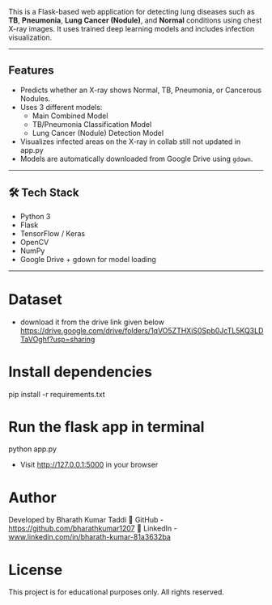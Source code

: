 
This is a Flask-based web application for detecting lung diseases such as **TB**, **Pneumonia**, **Lung Cancer (Nodule)**, and **Normal** conditions using chest X-ray images. It uses trained deep learning models and includes infection visualization.

---

##  Features

- Predicts whether an X-ray shows Normal, TB, Pneumonia, or Cancerous Nodules.
- Uses 3 different models:
  - Main Combined Model
  - TB/Pneumonia Classification Model
  - Lung Cancer (Nodule) Detection Model
-  Visualizes infected areas on the X-ray in collab still not updated in app.py
-  Models are automatically downloaded from Google Drive using `gdown`.

---

## 🛠 Tech Stack

- Python 3
- Flask
- TensorFlow / Keras
- OpenCV
- NumPy
- Google Drive + gdown for model loading

---

# Dataset
- download it from the drive link given below
https://drive.google.com/drive/folders/1qVO5ZTHXiS0Spb0JcTL5KQ3LDTaVOghf?usp=sharing

# Install dependencies
pip install -r requirements.txt

# Run the flask app in terminal
python app.py
- Visit http://127.0.0.1:5000 in your browser

#  Author
Developed by Bharath Kumar Taddi
🔗 GitHub - https://github.com/bharathkumar1207 
🔗 LinkedIn - www.linkedin.com/in/bharath-kumar-81a3632ba

# License
This project is for educational purposes only. All rights reserved.






